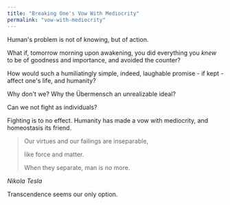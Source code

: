 ```yaml
---
title: "Breaking One's Vow With Mediocrity"
permalink: "vow-with-mediocrity"
---
```


Human's problem is not of knowing, but of action.

What if, tomorrow morning upon awakening, you did everything you *knew* to be of goodness and importance, and avoided the counter?

How would such a humiliatingly simple, indeed, laughable promise - if kept - affect one's life, and humanity?

Why don't we? Why the Übermensch an unrealizable ideal?

Can we not fight as individuals?

Fighting is to no effect. Humanity has made a vow with mediocrity, and homeostasis its friend.

> Our virtues and our failings are inseparable, 
> 
> like force and matter. 
> 
> When they separate, man is no more.
> 
<cite>Nikola Tesla</cite>

Transcendence seems our only option.
